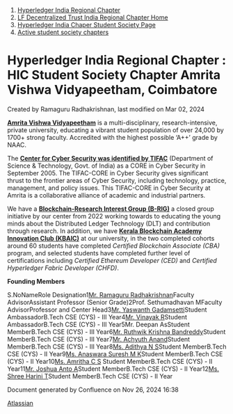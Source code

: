 1. [Hyperledger India Regional Chapter](index.html)
2. [LF Decentralized Trust India Regional Chapter Home](LF-Decentralized-Trust-India-Regional-Chapter-Home_19169282.html)
3. [Hyperledger India Chaper Student Society Page](Hyperledger-India-Chaper-Student-Society-Page_19169775.html)
4. [Active student society chapters](Active-student-society-chapters_19170944.html)

# Hyperledger India Regional Chapter : HIC Student Society Chapter Amrita Vishwa Vidyapeetham, Coimbatore

Created by Ramaguru Radhakrishnan, last modified on Mar 02, 2024

[**Amrita Vishwa Vidyapeetham**](https://www.amrita.edu/) is a multi-disciplinary, research-intensive, private university, educating a vibrant student population of over 24,000 by 1700+ strong faculty. Accredited with the highest possible ‘A++’ grade by NAAC. 

The [**Center for Cyber Security was identified by TIFAC**](https://www.amrita.edu/center/tifac-core-cyber-security/) (Department of Science &amp; Technology, Govt. of India) as a CORE in Cyber Security in September 2005. The TIFAC-CORE in Cyber Security gives significant thrust to the frontier areas of Cyber Security, including technology, practice, management, and policy issues. This TIFAC-CORE in Cyber Security at Amrita is a collaborative alliance of academic and industrial partners.

We have a [**Blockchain-Research Interest Group (B-RIG)**](https://github.com/B-RIG) a closed group initiative by our center from 2022 working towards to educating the young minds about the Distributed Ledger Technology (DLT) and contribution through research. In addition, we have [**Kerala Blockchain Academy Innovation Club (KBAIC)**](https://ic.kba.ai/members/) at our university, in the two completed cohorts around 60 students have completed *Certified Blockchain Associate (CBA)* program, and selected students have completed further level of certifications including *Certified Ethereum Developer (CED)* and *Certified Hyperledger Fabric Developer (CHFD)*. 

**Founding Members**

S.NoNameRole Designation1[Mr. Ramaguru Radhakrishnan](https://openprofile.dev/profile/RamaguruRadhakrishnan)Faculty AdvisorAssistant Professor (Senior Grade)2Prof. Sethumadhavan MFaculty AdvisorProfessor and Center Head3[Mr. Yaswanth Gadamsetti](https://openprofile.dev/profile/ryukshinigami)Student AmbassadorB.Tech CSE (CYS) - III Year4[Mr. Vinayak R](https://openprofile.dev/profile/vinayakr15)Student AmbassadorB.Tech CSE (CYS) - III Year5Mr. Deepan AsStudent MemberB.Tech CSE (CYS) - III Year6[Mr. Ruthwik Krishna Bandreddy](https://openprofile.dev/profile/ruthwik2610)Student MemberB.Tech CSE (CYS) - III Year7[Mr. Achyuth Anand](https://openprofile.dev/profile/achyuth03)Student MemberB.Tech CSE (CYS) - III Year8[Ms. Adithya N S](https://openprofile.dev/profile/adithya04)Student MemberB.Tech CSE (CYS) - II Year9[Ms. Anaswara Suresh M K](https://openprofile.dev/profile/anaswara)Student MemberB.Tech CSE (CYS) - II Year10[Ms. Amritha C S](https://openprofile.dev/profile/csamritha) Student MemberB.Tech CSE (CYS) - II Year11[Mr. Joshua Anto A](https://openprofile.dev/profile/joshua07)Student MemberB.Tech CSE (CYS) - II Year12[Ms. Shree Harini T](https://openprofile.dev/profile/parzimes)Student MemberB.Tech CSE (CYS) - II Year

Document generated by Confluence on Nov 26, 2024 16:38

[Atlassian](http://www.atlassian.com/)
